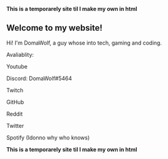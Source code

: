 **This is a temporarely site til I make my own in html**

## Welcome to my website!

Hi! I'm DomaWolf, a guy whose into tech, gaming and coding.

Avaliablity:
<p>Youtube</p>
<p>Discord: DomaWolf#5464</p>
<p>Twitch</p>
<p>GitHub</p>
<p>Reddit</p>
<p>Twitter</p>
<p>Spotify (Idonno why who knows)</p>

**This is a temporarely site til I make my own in html**

